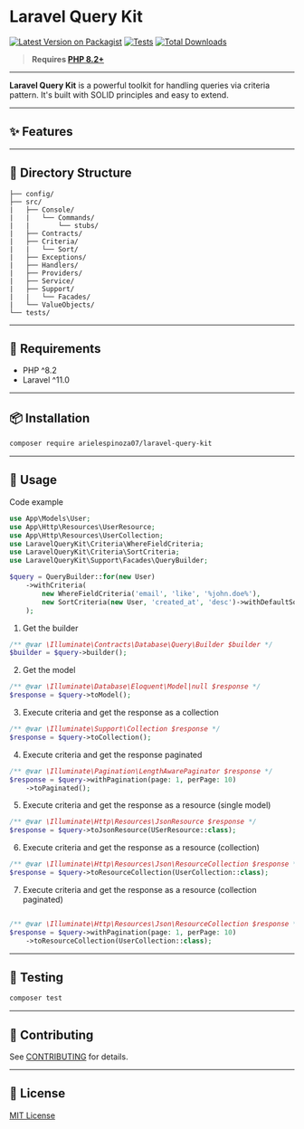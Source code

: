 # Laravel Query Kit

[![Latest Version on Packagist](https://img.shields.io/packagist/v/arielespinoza07/laravel-query-kit.svg?style=flat-square)](https://packagist.org/packages/arielespinoza07/laravel-query-kit)
[![Tests](https://img.shields.io/github/actions/workflow/status/arielespinoza07/laravel-query-kit/run-tests.yml?label=tests)](https://github.com/arielespinoza07/laravel-query-kit/actions)
[![Total Downloads](https://img.shields.io/packagist/dt/arielespinoza07/laravel-query-kit.svg?style=flat-square)](https://packagist.org/packages/arielespinoza07/laravel-query-kit)

> **Requires [PHP 8.2+](https://php.net/releases/)**

---

**Laravel Query Kit** is a powerful toolkit for handling queries via criteria pattern. It's built with SOLID principles and easy to extend.

---

## ✨ Features


---

## 📁 Directory Structure

```
├── config/
├── src/
|   ├── Console/
|   |   └── Commands/
|   |       └── stubs/
|   ├── Contracts/
|   ├── Criteria/
|   |   └── Sort/
|   ├── Exceptions/
|   ├── Handlers/
|   ├── Providers/
|   ├── Service/
|   ├── Support/
|   |   └── Facades/
|   └── ValueObjects/
└── tests/
```

---

## 🧱 Requirements

- PHP ^8.2
- Laravel ^11.0

---

## 📦 Installation

```bash
composer require arielespinoza07/laravel-query-kit
```

---

## 🚀 Usage

Code example

```php
use App\Models\User;
use App\Http\Resources\UserResource;
use App\Http\Resources\UserCollection;
use LaravelQueryKit\Criteria\WhereFieldCriteria;
use LaravelQueryKit\Criteria\SortCriteria;
use LaravelQueryKit\Support\Facades\QueryBuilder;

$query = QueryBuilder::for(new User)
    ->withCriteria(
        new WhereFieldCriteria('email', 'like', '%john.doe%'),
        new SortCriteria(new User, 'created_at', 'desc')->withDefaultSorts()
    );
```

1. Get the builder

```php
/** @var \Illuminate\Contracts\Database\Query\Builder $builder */
$builder = $query->builder();
```

2. Get the model

```php
/** @var \Illuminate\Database\Eloquent\Model|null $response */
$response = $query->toModel();
```

3. Execute criteria and get the response as a collection

```php
/** @var \Illuminate\Support\Collection $response */
$response = $query->toCollection();
```

4. Execute criteria and get the response paginated

```php
/** @var \Illuminate\Pagination\LengthAwarePaginator $response */
$response = $query->withPagination(page: 1, perPage: 10)
    ->toPaginated();
```

5. Execute criteria and get the response as a resource (single model)

```php
/** @var \Illuminate\Http\Resources\JsonResource $response */
$response = $query->toJsonResource(USerResource::class);
```

6. Execute criteria and get the response as a resource (collection)

```php
/** @var \Illuminate\Http\Resources\Json\ResourceCollection $response */
$response = $query->toResourceCollection(UserCollection::class);
```

7. Execute criteria and get the response as a resource (collection paginated)

```php

/** @var \Illuminate\Http\Resources\Json\ResourceCollection $response */
$response = $query->withPagination(page: 1, perPage: 10)
    ->toResourceCollection(UserCollection::class);
```

---

## 🧪 Testing

```bash
composer test
```

---

## 🤝 Contributing

See [CONTRIBUTING](CONTRIBUTING.md) for details.

---

## 📜 License

[MIT License](LICENSE)